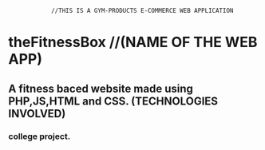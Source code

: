                 //THIS IS A GYM-PRODUCTS E-COMMERCE WEB APPLICATION
  
# theFitnessBox   //(NAME OF THE WEB APP)
## A fitness baced website made using PHP,JS,HTML and CSS.                (TECHNOLOGIES INVOLVED) 
### college project.                                       
